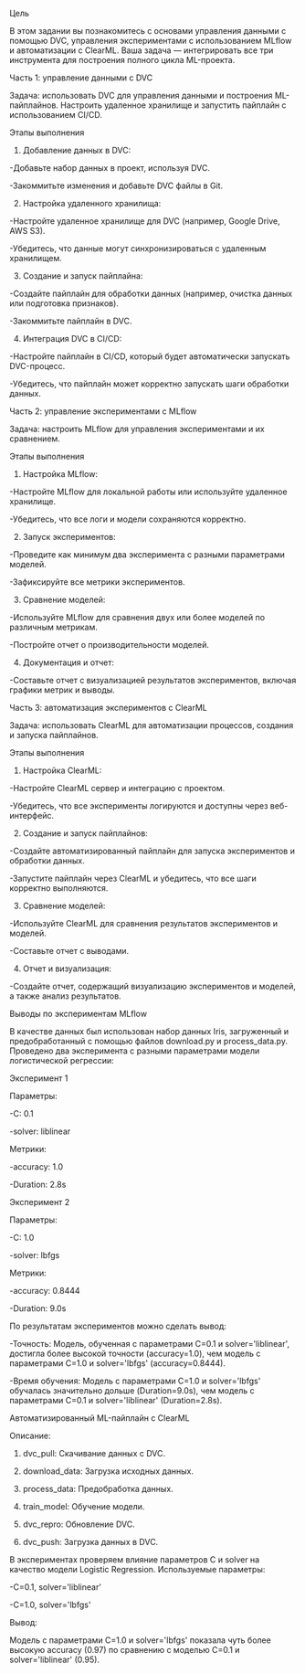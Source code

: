 Цель

В этом задании вы познакомитесь с основами управления данными с помощью DVC, управления экспериментами с использованием MLflow и автоматизации с ClearML. Ваша задача — интегрировать все три инструмента для построения полного цикла ML-проекта.


Часть 1: управление данными с DVC

Задача: использовать DVC для управления данными и построения ML-пайплайнов. Настроить удаленное хранилище и запустить пайплайн с использованием CI/CD.

Этапы выполнения

1. Добавление данных в DVC:

-Добавьте набор данных в проект, используя DVC.

-Закоммитьте изменения и добавьте DVC файлы в Git.

2. Настройка удаленного хранилища:

-Настройте удаленное хранилище для DVC (например, Google Drive, AWS S3).

-Убедитесь, что данные могут синхронизироваться с удаленным хранилищем.

3. Создание и запуск пайплайна:

-Создайте пайплайн для обработки данных (например, очистка данных или подготовка признаков).

-Закоммитьте пайплайн в DVC.

4. Интеграция DVC в CI/CD:

-Настройте пайплайн в CI/CD, который будет автоматически запускать DVC-процесс.

-Убедитесь, что пайплайн может корректно запускать шаги обработки данных.


Часть 2: управление экспериментами с MLflow

Задача: настроить MLflow для управления экспериментами и их сравнением.

Этапы выполнения

1. Настройка MLflow:

-Настройте MLflow для локальной работы или используйте удаленное хранилище.

-Убедитесь, что все логи и модели сохраняются корректно.

2. Запуск экспериментов:

-Проведите как минимум два эксперимента с разными параметрами моделей.

-Зафиксируйте все метрики экспериментов.

3. Сравнение моделей:

-Используйте MLflow для сравнения двух или более моделей по различным метрикам.

-Постройте отчет о производительности моделей.

4. Документация и отчет:

-Составьте отчет с визуализацией результатов экспериментов, включая графики метрик и выводы.


Часть 3: автоматизация экспериментов с ClearML

Задача: использовать ClearML для автоматизации процессов, создания и запуска пайплайнов.

Этапы выполнения

1. Настройка ClearML:

-Настройте ClearML сервер и интеграцию с проектом.

-Убедитесь, что все эксперименты логируются и доступны через веб-интерфейс.

2. Создание и запуск пайплайнов:

-Создайте автоматизированный пайплайн для запуска экспериментов и обработки данных.

-Запустите пайплайн через ClearML и убедитесь, что все шаги корректно выполняются.

3. Сравнение моделей:

-Используйте ClearML для сравнения результатов экспериментов и моделей.

-Составьте отчет с выводами.

4. Отчет и визуализация:

-Создайте отчет, содержащий визуализацию экспериментов и моделей, а также анализ результатов.

Выводы по экспериментам MLflow

В качестве данных был использован набор данных Iris, загруженный и предобработанный с помощью файлов download.py и process_data.py. Проведено два эксперимента с разными параметрами модели логистической регрессии:

Эксперимент 1

Параметры:

-C: 0.1

-solver: liblinear

Метрики:

-accuracy: 1.0

-Duration: 2.8s

Эксперимент 2

Параметры:

-C: 1.0

-solver: lbfgs

Метрики:

-accuracy: 0.8444

-Duration: 9.0s

По результатам экспериментов можно сделать вывод:

-Точность: Модель, обученная с параметрами C=0.1 и solver='liblinear', достигла более высокой точности (accuracy=1.0), чем модель с параметрами C=1.0 и solver='lbfgs' (accuracy=0.8444).

-Время обучения: Модель с параметрами C=1.0 и solver='lbfgs' обучалась значительно дольше (Duration=9.0s), чем модель с параметрами C=0.1 и solver='liblinear' (Duration=2.8s).

Автоматизированный ML-пайплайн с ClearML

Описание:

1. dvc_pull: Скачивание данных с DVC.
   
2. download_data: Загрузка исходных данных.

3. process_data: Предобработка данных.

4. train_model: Обучение модели.

5. dvc_repro: Обновление DVC.

6. dvc_push: Загрузка данных в DVC.

В экспериментах проверяем влияние параметров C и solver на качество модели Logistic Regression. Используемые параметры: 

-C=0.1, solver='liblinear'

-C=1.0, solver='lbfgs'

Вывод:

Модель с параметрами C=1.0 и solver='lbfgs' показала чуть более высокую accuracy (0.97) по сравнению с моделью C=0.1 и solver='liblinear' (0.95).
